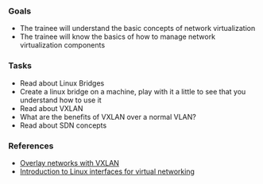### Goals
- The trainee will understand the basic concepts of network virtualization
- The trainee will know the basics of how to manage network virtualization components

### Tasks
- Read about Linux Bridges
- Create a linux bridge on a machine, play with it a little to see that you understand how to use it
- Read about VXLAN
- What are the benefits of VXLAN over a normal VLAN?
- Read about SDN concepts

### References
- [Overlay networks with VXLAN](https://www.youtube.com/watch?v=Jqm_4TMmQz8)  
- [Introduction to Linux interfaces for virtual networking](https://developers.redhat.com/blog/2018/10/22/introduction-to-linux-interfaces-for-virtual-networking/)
